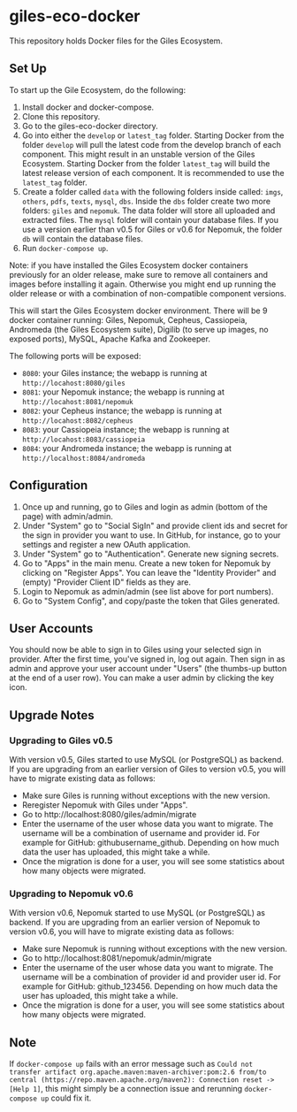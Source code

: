 # giles-eco-docker

This repository holds Docker files for the Giles Ecosystem.

## Set Up
To start up the Gile Ecosystem, do the following:

1. Install docker and docker-compose.
1. Clone this repository.
1. Go to the giles-eco-docker directory.
1. Go into either the `develop` or `latest_tag` folder. Starting Docker from the folder `develop` will pull the latest code from the develop branch of each component. This might result in an unstable version of the Giles Ecosystem. Starting Docker from the folder `latest_tag` will build the latest release version of each component. It is recommended to use the `latest_tag` folder.
1. Create a folder called `data` with the following folders inside called: `imgs`, `others`, `pdfs`, `texts`, `mysql`, `dbs`. Inside the `dbs` folder create two more folders: `giles` and `nepomuk`. The data folder will store all uploaded and extracted files. The `mysql` folder will contain your database files. If you use a version earlier than v0.5 for Giles or v0.6 for Nepomuk, the folder `db` will contain the database files.
1. Run `docker-compose up`.

Note: if you have installed the Giles Ecosystem docker containers previously for an older release, make sure to remove all containers and images before installing it again. Otherwise you might end up running the older release or with a combination of non-compatible component versions.

This will start the Giles Ecosystem docker environment. There will be 9 docker container running: Giles, Nepomuk, Cepheus, Cassiopeia, Andromeda (the Giles Ecosystem suite), Digilib (to serve up images, no exposed ports), MySQL, Apache Kafka and Zookeeper.

The following ports will be exposed:
* `8080`: your Giles instance; the webapp is running at `http://locahost:8080/giles`
* `8081`: your Nepomuk instance; the webapp is running at `http://locahost:8081/nepomuk`
* `8082`: your Cepheus instance; the webapp is running at `http://locahost:8082/cepheus`
* `8083`: your Cassiopeia instance; the webapp is running at `http://locahost:8083/cassiopeia`
* `8084`: your Andromeda instance; the webapp is running at `http://localhost:8084/andromeda`

## Configuration
1. Once up and running, go to Giles and login as admin (bottom of the page) with admin/admin.
1. Under "System" go to "Social SigIn" and provide client ids and secret for the sign in provider you want to use. In GitHub, for instance, go to your settings and register a new OAuth application.
1. Under "System" go to "Authentication". Generate new signing secrets.
1. Go to "Apps" in the main menu. Create a new token for Nepomuk by clicking on "Register Apps". You can leave the "Identity Provider" and (empty) "Provider Client ID" fields as they are.
1. Login to Nepomuk as admin/admin (see list above for port numbers).
1. Go to "System Config", and copy/paste the token that Giles generated.

## User Accounts

You should now be able to sign in to Giles using your selected sign in provider. After the first time, you've signed in, log out again. Then sign in as admin and approve your user account under "Users" (the thumbs-up button at the end of a user row). You can make a user admin by clicking the key icon.

## Upgrade Notes

### Upgrading to Giles v0.5

With version v0.5, Giles started to use MySQL (or PostgreSQL) as backend. If you are upgrading from an earlier version of Giles to version v0.5, you will have to migrate existing data as follows:
* Make sure Giles is running without exceptions with the new version.
* Reregister Nepomuk with Giles under "Apps".
* Go to http://localhost:8080/giles/admin/migrate
* Enter the username of the user whose data you want to migrate. The username will be a combination of username and provider id. For example for GitHub: githubusername_github. Depending on how much data the user has uploaded, this might take a while.
* Once the migration is done for a user, you will see some statistics about how many objects were migrated.

### Upgrading to Nepomuk v0.6

With version v0.6, Nepomuk started to use MySQL (or PostgreSQL) as backend. If you are upgrading from an earlier version of Nepomuk to version v0.6, you will have to migrate existing data as follows:
* Make sure Nepomuk is running without exceptions with the new version.
* Go to http://localhost:8081/nepomuk/admin/migrate
* Enter the username of the user whose data you want to migrate. The username will be a combination of provider id and provider user id. For example for GitHub: github_123456. Depending on how much data the user has uploaded, this might take a while.
* Once the migration is done for a user, you will see some statistics about how many objects were migrated.

## Note
If `docker-compose up` fails with an error message such as `Could not transfer artifact org.apache.maven:maven-archiver:pom:2.6 from/to central (https://repo.maven.apache.org/maven2): Connection reset -> [Help 1]`, this might simply be a connection issue and rerunning `docker-compose up` could fix it.

